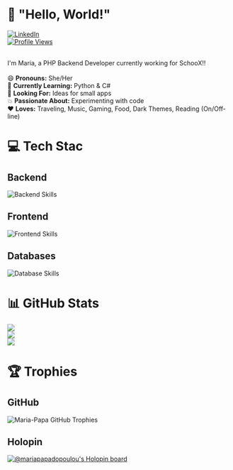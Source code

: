 # 👋 "Hello, World!"

[![LinkedIn](https://img.shields.io/badge/LinkedIn-%230077B5.svg?logo=linkedin&logoColor=white)](https://linkedin.com/in/papadopoulou-maria)
<br>
[![Profile Views](https://visitcount.itsvg.in/api?id=Maria-Papa&icon=8&color=6)](https://github.com/Maria-Papa)

<br>
I'm Maria, a PHP Backend Developer currently working for SchooX!!
<br>
<br>
😄 <b>Pronouns:</b> She/Her
<br>
🌱 <b>Currently Learning:</b> Python & C#
<br>
💭 <b>Looking For:</b> Ideas for small apps 
<br>
💥 <b>Passionate About:</b> Experimenting with code
<br>
❤️ <b>Loves:</b> Traveling, Music, Gaming, Food, Dark Themes, Reading (On/Off-line)


# 💻 Tech Stac

## Backend
![Backend Skills](https://skillicons.dev/icons?i=php,cs,py)

## Frontend
![Frontend Skills](https://skillicons.dev/icons?i=laravel,vue,bootstrap,js,html)

## Databases
![Database Skills](https://skillicons.dev/icons?i=mysql,mongodb)


# 📊 GitHub Stats

![](https://github-readme-stats.vercel.app/api/top-langs/?username=Maria-Papa&theme=tokyonight&hide_border=false&include_all_commits=true&count_private=true)
<br/>
![](https://github-readme-stats.vercel.app/api?username=Maria-Papa&theme=tokyonight&hide_border=false&include_all_commits=true&count_private=true)
<br/>
![](https://github-readme-streak-stats.herokuapp.com/?user=Maria-Papa&theme=tokyonight&hide_border=false)


# 🏆 Trophies

## GitHub
![Maria-Papa GitHub Trophies](https://github-profile-trophy.vercel.app/?username=Maria-Papa&theme=tokyonight&no-frame=false&no-bg=true&margin-w=4)

## Holopin
[![@mariapapadopoulou's Holopin board](https://holopin.me/mariapapadopoulou)](https://holopin.io/@mariapapadopoulou)
